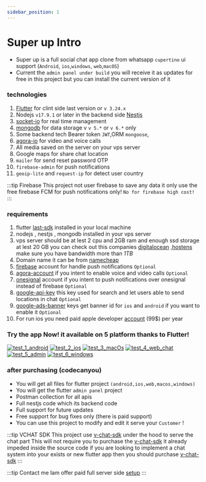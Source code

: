 ```yaml
---
sidebar_position: 1
---
```


# Super up Intro

- Super up is a full social chat app clone from whatsapp `cupertino` ui
  support (`Android`, `ios`,`windows`, `web`,`macOS`)
- Current the `admin panel under build` you will receive it as updates for free in this project but you can install the
  current version of it

### technologies

1. [Flutter](https://flutter.dev) for clint side last version or `v 3.24.x`
2. Nodejs `v17.9.1` or later in the backend side  [Nestjs](https://nestjs.com)
3. [socket-io](https://socket.io) for real time management
4. [mongodb](https://www.mongodb.com) for data storage v `v 5.*` or `v 6.*` only
5. Some backend tech Bearer token `JWT`,ORM `mongoose`,
6. [agora-io](https://www.agora.io) for video and voice calls
7. All media saved on the server on your vps server
8. Google maps for share chat location
9. `mailer` for send reset password OTP
10. `firebase-admin` for push notifications
11. `geoip-lite` and `request-ip` for detect user country

:::tip Firebase
This project not user firebase to save any data it only use the free firebase
FCM for push notifications only! `No for firebase high cost!`
:::

### requirements

1. flutter [last-sdk](https://docs.flutter.dev/get-started/install) installed in your local machine
2. nodejs , nestjs , mongodb installed in your vps server
3. vps server should be at lest 2 cpu and 2GB ram and enough ssd storage at lest 20 GB you can check out this companies
   [digitalocean](https://www.digitalocean.com) ,[hostens](https://www.hostens.com/vps-hosting) make sure you have
   bandwidth more than *1TB*
4. Domain name it can be from [namecheap](https://www.namecheap.com)
5. [firebase](https://firebase.google.com/) account for handle push notifications `Optional`
6. [agora-account](https://www.agora.io/en/pricing) if you intent to enable voice and video calls `Optional`
7. [onesignal](https://onesignal.com/) account if you intent to push notifications over onesignal instead of
   firebase `Optional`
8. [google-api-key](https://developers.google.com/maps/documentation/javascript/get-api-key) this key used for search
   and let users able to send locations in chat `Optional`
9. [google-ads-banner](https://admob.google.com/home) keys get banner id for `ios` and `android` if you want
   to enable it `Optional`
10. For run ios you need paid apple developer [account](https://developer.apple.com) (99$) per year



### Try the app Now! it available on 5 platform thanks to Flutter!

[![test_1_android](https://github.com/hatemragab/v_chat_sdk/assets/37384769/2e950620-1c10-4253-8944-881bb448d559)](https://play.google.com/store/apps/details?id=com.superup.online)
[![test_2_ios](https://github.com/hatemragab/v_chat_sdk/assets/37384769/ccbbfeeb-eecd-45b4-bf68-9325af0c50d6)](https://apps.apple.com/us/app/super-up/id6445877902)
[![test_3_macOs](https://github.com/hatemragab/v_chat_sdk/assets/37384769/77bfa5ae-d52b-4243-88f6-186f06460315)](https://apps.apple.com/us/app/super-up/id6445877902?mt=12)
[![test_4_web_chat](https://github.com/hatemragab/v_chat_sdk/assets/37384769/c7abc29c-3a34-4181-830c-61a72e6f17fe)](https://web.superupdev.online)
[![test_5_admin](https://github.com/hatemragab/v_chat_sdk/assets/37384769/97ac93e0-d210-49bd-8930-47b1daa43b2d)](https://admin.superupdev.online/)
[![test_6_windows](https://github.com/hatemragab/v_chat_sdk/assets/37384769/3719f39a-662d-43f2-abda-003391bbc231)](https://apps.microsoft.com/detail/9PMDVDSG91F1?hl=en-eg)




### after purchasing (codecanyou)

- You will get all files for flutter project `(android,ios,web,macos,windows)`
- You will get the flutter `admin panel` project
- Postman collection for all apis
- Full nestjs code which its backend code
- Full support for future updates
- Free support for bug fixes only (there is paid support)
- You can use this project to modify and edit it serve your `Customer` !

:::tip VCHAT SDK
This project use [v-chat-sdk](https://github.com/hatemragab/v_chat_sdk) under the hood to serve the chat part
This will not require you to purchase the [v-chat-sdk](https://v-chat-sdk.github.io/vchat-v2-docs/docs/intro) it already
impeded inside the source code
if you are looking to implement a chat system into your exists or new flutter app then
you should
purchase [v-chat-sdk](https://codecanyon.net/item/flutter-chat-app-with-node-js-and-socket-io-mongo-db/26142700)
:::

:::tip Contact me
Iam offer paid full server side [setup](./support.md)
:::